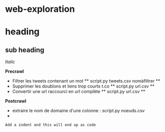 # web-exploration

heading
==============
sub heading
--------------

*Italic*


**Precrawl**

- Filtrer les tweets contenant un mot ** script.py tweets.csv nomàfiltrer **
- Supprimer les doublons et liens trop courts t.co ** script.py url.csv **
- Convertir une url raccourci en url complète ** script.py url.csv  **

**Postcrawl**
 

- extraire le nom de domaine d'une colonne :            script.py noeuds.csv
- 

    Add a indent and this will end up as code 

